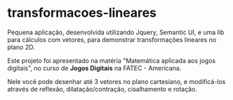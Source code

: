 # transformacoes-lineares
Pequena aplicação, desenvolvida utilizando Jquery, Semantic UI, e uma lib para cálculos com vetores, para demonstrar transformações lineares no plano 2D.

Este projeto foi apresentado na matéria "Matemática aplicada aos jogos digitais", no curso de **Jogos Digitais** na FATEC - Americana.

Nele você pode desenhar até 3 vetores no plano cartesiano, e modificá-los através de reflexão, dilatação/contração, cisalhamento e rotação.

